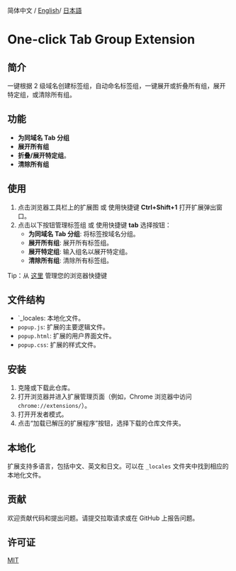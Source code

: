 简体中文 / [English](./README.md)/ [日本語](./README_JA.md)

# One-click Tab Group Extension

## 简介

一键根据 2 级域名创建标签组，自动命名标签组，一键展开或折叠所有组，展开特定组，或清除所有组。

## 功能

- **为同域名 Tab 分组**
- **展开所有组**
- **折叠/展开特定组**。
- **清除所有组**

## 使用

1. 点击浏览器工具栏上的扩展图 或 使用快捷键 **Ctrl+Shift+1** 打开扩展弹出窗口。
2. 点击以下按钮管理标签组 或 使用快捷键 **tab** 选择按钮：
   - **为同域名 Tab 分组**: 将标签按域名分组。
   - **展开所有组**: 展开所有标签组。
   - **展开特定组**: 输入组名以展开特定组。
   - **清除所有组**: 清除所有标签组。

Tip：从 [这里](chrome://extensions/shortcuts) 管理您的浏览器快捷键

## 文件结构

- `\_locales: 本地化文件。
- `popup.js`: 扩展的主要逻辑文件。
- `popup.html`: 扩展的用户界面文件。
- `popup.css`: 扩展的样式文件。

## 安装

1. 克隆或下载此仓库。
2. 打开浏览器并进入扩展管理页面（例如，Chrome 浏览器中访问 `chrome://extensions/`）。
3. 打开开发者模式。
4. 点击“加载已解压的扩展程序”按钮，选择下载的仓库文件夹。

## 本地化

扩展支持多语言，包括中文、英文和日文。可以在 `_locales` 文件夹中找到相应的本地化文件。

## 贡献

欢迎贡献代码和提出问题。请提交拉取请求或在 GitHub 上报告问题。

## 许可证

[MIT](https://opensource.org/license/mit/)
